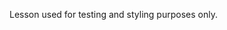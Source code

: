 ﻿---
Title: Content Sample
Status: DevelopmentOnly
---

Lesson used for testing and styling purposes only.